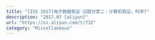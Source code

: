 ```yaml
---
title: "[ISS 2017]电子数据取证 议题分享二：计算机取证，科学?"
description: "2017.07 [aliyun]"
url: "https://xz.aliyun.com/t/732"
category: "Miscellaneous"
---
```

